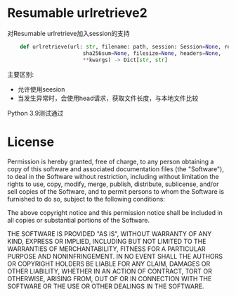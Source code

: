 Resumable urlretrieve2
========================

对Resumable urlretrieve加入session的支持
```python
    def urlretrieve(url: str, filename: path, session: Session=None, reporthook=None, method='GET',
                        sha256sum=None, filesize=None, headers=None,
                        **kwargs) -> Dict[str, str]
```
主要区别:

- 允许使用seesion
- 当发生异常时，会使用head请求，获取文件长度，与本地文件比较

Python 3.9测试通过

License
=======

Permission is hereby granted, free of charge, to any person obtaining a copy
of this software and associated documentation files (the "Software"), to deal
in the Software without restriction, including without limitation the rights
to use, copy, modify, merge, publish, distribute, sublicense, and/or sell
copies of the Software, and to permit persons to whom the Software is
furnished to do so, subject to the following conditions:

The above copyright notice and this permission notice shall be included in
all copies or substantial portions of the Software.

THE SOFTWARE IS PROVIDED "AS IS", WITHOUT WARRANTY OF ANY KIND, EXPRESS OR
IMPLIED, INCLUDING BUT NOT LIMITED TO THE WARRANTIES OF MERCHANTABILITY,
FITNESS FOR A PARTICULAR PURPOSE AND NONINFRINGEMENT. IN NO EVENT SHALL THE
AUTHORS OR COPYRIGHT HOLDERS BE LIABLE FOR ANY CLAIM, DAMAGES OR OTHER
LIABILITY, WHETHER IN AN ACTION OF CONTRACT, TORT OR OTHERWISE, ARISING FROM,
OUT OF OR IN CONNECTION WITH THE SOFTWARE OR THE USE OR OTHER DEALINGS IN
THE SOFTWARE.